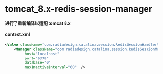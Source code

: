 # tomcat_8.x-redis-session-manager
#### 进行了重新编译以适配 tomcat 8.x
#### context.xml
```xml
<Valve className="com.radiadesign.catalina.session.RedisSessionHandlerValve" />
	<Manager className="com.radiadesign.catalina.session.RedisSessionManager"
         host="localhost" 
         port="6379" 
         database="0" 
         maxInactiveInterval="60"  />
```
